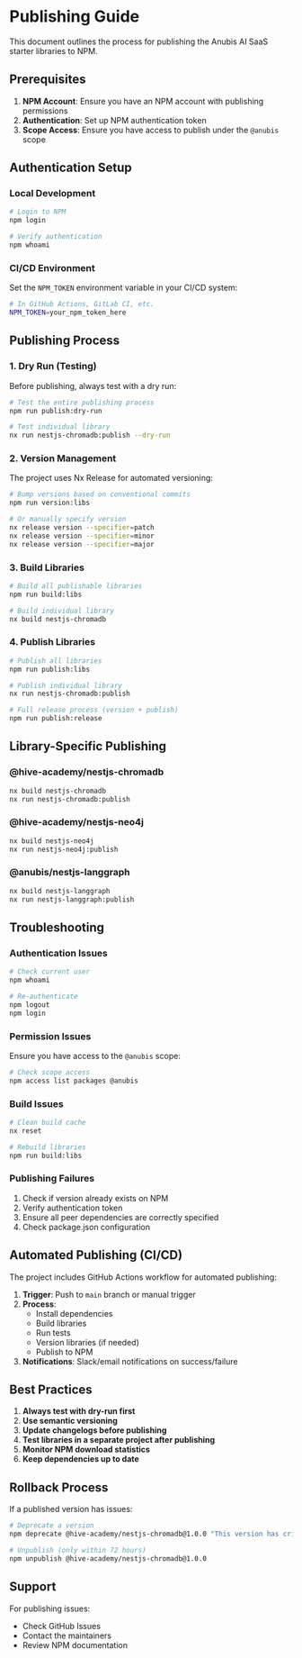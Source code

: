 # Publishing Guide

This document outlines the process for publishing the Anubis AI SaaS starter libraries to NPM.

## Prerequisites

1. **NPM Account**: Ensure you have an NPM account with publishing permissions
2. **Authentication**: Set up NPM authentication token
3. **Scope Access**: Ensure you have access to publish under the `@anubis` scope

## Authentication Setup

### Local Development

```bash
# Login to NPM
npm login

# Verify authentication
npm whoami
```

### CI/CD Environment

Set the `NPM_TOKEN` environment variable in your CI/CD system:

```bash
# In GitHub Actions, GitLab CI, etc.
NPM_TOKEN=your_npm_token_here
```

## Publishing Process

### 1. Dry Run (Testing)

Before publishing, always test with a dry run:

```bash
# Test the entire publishing process
npm run publish:dry-run

# Test individual library
nx run nestjs-chromadb:publish --dry-run
```

### 2. Version Management

The project uses Nx Release for automated versioning:

```bash
# Bump versions based on conventional commits
npm run version:libs

# Or manually specify version
nx release version --specifier=patch
nx release version --specifier=minor  
nx release version --specifier=major
```

### 3. Build Libraries

```bash
# Build all publishable libraries
npm run build:libs

# Build individual library
nx build nestjs-chromadb
```

### 4. Publish Libraries

```bash
# Publish all libraries
npm run publish:libs

# Publish individual library
nx run nestjs-chromadb:publish

# Full release process (version + publish)
npm run publish:release
```

## Library-Specific Publishing

### @hive-academy/nestjs-chromadb

```bash
nx build nestjs-chromadb
nx run nestjs-chromadb:publish
```

### @hive-academy/nestjs-neo4j

```bash
nx build nestjs-neo4j
nx run nestjs-neo4j:publish
```

### @anubis/nestjs-langgraph

```bash
nx build nestjs-langgraph
nx run nestjs-langgraph:publish
```


## Troubleshooting

### Authentication Issues

```bash
# Check current user
npm whoami

# Re-authenticate
npm logout
npm login
```

### Permission Issues

Ensure you have access to the `@anubis` scope:

```bash
# Check scope access
npm access list packages @anubis
```

### Build Issues

```bash
# Clean build cache
nx reset

# Rebuild libraries
npm run build:libs
```

### Publishing Failures

1. Check if version already exists on NPM
2. Verify authentication token
3. Ensure all peer dependencies are correctly specified
4. Check package.json configuration

## Automated Publishing (CI/CD)

The project includes GitHub Actions workflow for automated publishing:

1. **Trigger**: Push to `main` branch or manual trigger
2. **Process**: 
   - Install dependencies
   - Build libraries
   - Run tests
   - Version libraries (if needed)
   - Publish to NPM
3. **Notifications**: Slack/email notifications on success/failure

## Best Practices

1. **Always test with dry-run first**
2. **Use semantic versioning**
3. **Update changelogs before publishing**
4. **Test libraries in a separate project after publishing**
5. **Monitor NPM download statistics**
6. **Keep dependencies up to date**

## Rollback Process

If a published version has issues:

```bash
# Deprecate a version
npm deprecate @hive-academy/nestjs-chromadb@1.0.0 "This version has critical bugs"

# Unpublish (only within 72 hours)
npm unpublish @hive-academy/nestjs-chromadb@1.0.0
```

## Support

For publishing issues:
- Check GitHub Issues
- Contact the maintainers
- Review NPM documentation

